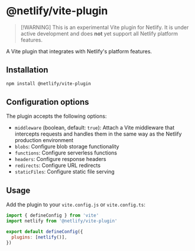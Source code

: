 # @netlify/vite-plugin

> [!WARNING] This is an experimental Vite plugin for Netlify. It is under active development and does **not** yet
> support all Netlify platform features.

A Vite plugin that integrates with Netlify's platform features.

## Installation

```bash
npm install @netlify/vite-plugin
```

## Configuration options

The plugin accepts the following options:

- `middleware` (boolean, default: `true`): Attach a Vite middleware that intercepts requests and handles them in the
  same way as the Netlify production environment
- `blobs`: Configure blob storage functionality
- `functions`: Configure serverless functions
- `headers`: Configure response headers
- `redirects`: Configure URL redirects
- `staticFiles`: Configure static file serving

## Usage

Add the plugin to your `vite.config.js` or `vite.config.ts`:

```js
import { defineConfig } from 'vite'
import netlify from '@netlify/vite-plugin'

export default defineConfig({
  plugins: [netlify()],
})
```
